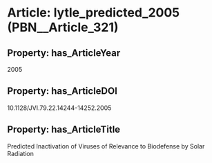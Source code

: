 # Article: __lytle_predicted_2005__ (PBN__Article_321)

## Property: has_ArticleYear

2005

## Property: has_ArticleDOI

10.1128/JVI.79.22.14244-14252.2005

## Property: has_ArticleTitle

Predicted Inactivation of Viruses of Relevance to Biodefense by Solar Radiation

